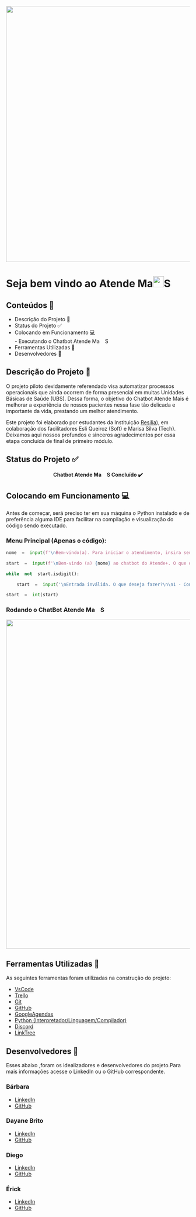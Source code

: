  <div align="center">
<img src = "https://i.pinimg.com/564x/3d/74/e5/3d74e5eedf6ac78dcea978aaa1917863.jpg"
width="700px"/>
</div>

# <div>Seja bem vindo ao Atende Ma<img src="https://emojipedia-us.s3.dualstack.us-west-1.amazonaws.com/thumbs/72/google/80/heavy-plus-sign_2795.png" width= "30px">S</div> 


## Conteúdos 📄
- Descrição do Projeto 📝
- Status do Projeto ✅
- Colocando em Funcionamento 💻
	<div>- Executando o Chatbot Atende Ma<img src="https://emojipedia-us.s3.dualstack.us-west-1.amazonaws.com/thumbs/72/google/80/heavy-plus-sign_2795.png" width= "15px">S</div>
- Ferramentas Utilizadas 🔧
- Desenvolvedores 💖

## Descrição do Projeto 📝
O projeto piloto devidamente referendado visa automatizar processos operacionais que ainda ocorrem de forma presencial em muitas Unidades Básicas de Saúde (UBS). Dessa forma, o objetivo do Chatbot Atende Mais é melhorar a experiência de nossos pacientes nessa fase tão delicada e importante da vida, prestando um melhor atendimento.

Este projeto foi elaborado por estudantes da Instituição [Resilia](https://www.resilia.work/)), em colaboração dos facilitadores Esli Queiroz (Soft) e Marisa Silva (Tech). Deixamos aqui nossos profundos e sinceros agradecimentos por essa etapa concluída de final de primeiro módulo. 
## Status do Projeto  ✅
 
  <div><h4 align="center"> Chatbot Atende Ma<img src="https://emojipedia-us.s3.dualstack.us-west-1.amazonaws.com/thumbs/72/google/80/heavy-plus-sign_2795.png" width= "15px">S Concluído ✔️ </h4></div>

## Colocando em Funcionamento 💻
Antes de começar, será preciso ter em sua máquina o Python instalado e de preferência alguma IDE para facilitar na compilação e visualização do código sendo executado.

### Menu Principal (Apenas o código):
```python
nome  =  input(f'\nBem-vindo(a). Para iniciar o atendimento, insira seu nome: ')

start  =  input(f'\nBem-vindo (a) {nome} ao chatbot do Atende+. O que deseja fazer?\n\n1 - Consultas \n2 - Exames \n3 - Resultados \n4 - Informações \n5 - Encerrar atendimento\n\nDigite aqui: ')

while  not  start.isdigit():

	start  =  input('\nEntrada inválida. O que deseja fazer?\n\n1 - Consultas \n2 - Exames \n3 - Resultados \n4 - Informações \n5 - Encerrar atendimento\n\nDigite aqui: ')

start  =  int(start)
```
### <div>Rodando o ChatBot Atende Ma<img src="https://emojipedia-us.s3.dualstack.us-west-1.amazonaws.com/thumbs/72/google/80/heavy-plus-sign_2795.png" width= "15px">S</div>
 
 <div align="center">
<img src = "https://i.pinimg.com/564x/f3/fb/a7/f3fba7dd922a916c303481a2d701d77e.jpg"
width="900px"/>
</div>

## Ferramentas Utilizadas 🔧
As seguintes ferramentas foram utilizadas na construção do projeto: 
- [VsCode](https://code.visualstudio.com)
- [Trello](https://trello.com/home)
- [Git](https://git-scm.com)
- [GitHub](https://github.com)
- [GoogleAgendas](https://www.google.com/intl/pt-BR/calendar/about/)
- [Python (Interpretador/Linguagem/Compilador)](https://www.python.org)
- [Discord](https://discord.com)
- [LinkTree](https://linktr.ee)


## Desenvolvedores 💖
Esses abaixo ,foram os idealizadores e desenvolvedores do projeto.Para mais informações acesse o LinkedIn ou o GitHub correspondente.
### Bárbara
- [LinkedIn](https://www.linkedin.com/in/barbara-avelar/)
- [GitHub](https://github.com/barbaraavs)
### Dayane Brito
- [LinkedIn](https://www.linkedin.com/in/dayane-brito-15a238204/)
- [GitHub](https://github.com/DayBrito)
### Diego
- [LinkedIn](https://www.linkedin.com/in/diego-sousa-ferreira-b9641b242/)
- [GitHub](https://github.com/D20go)
### Érick 
- [LinkedIn](https://www.linkedin.com/in/erick-vieira-data-analytics/)
- [GitHub](https://github.com/XxMeckxX)